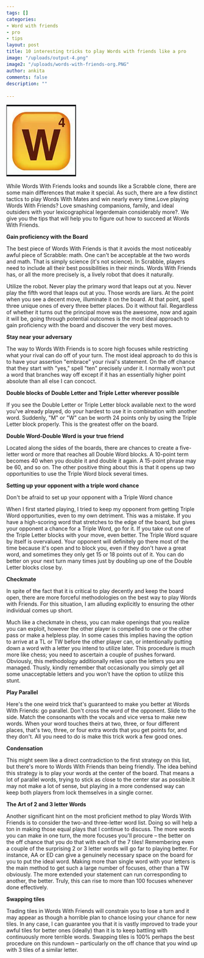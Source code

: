 ```yaml
---
tags: []
categories:
- Word with friends
- pro
- tips
layout: post
title: 10 interesting tricks to play Words with friends like a pro
image: "/uploads/output-4.png"
image2: "/uploads/words-with-friends-org.PNG"
author: ankita
comments: false
description: ""

---
```

![](/uploads/words-with-friends-org.PNG)

While Words With Friends looks and sounds like a Scrabble clone, there are some main differences that make it special. As such, there are a few distinct tactics to play Words With Mates and win nearly every time.Love playing Words With Friends? Love smashing companions, family, and ideal outsiders with your lexicographical legerdemain considerably more?. We give you the tips that will help you to figure out how to succeed at Words With Friends. 

**Gain proficiency with the Board** 

The best piece of Words With Friends is that it avoids the most noticeably awful piece of Scrabble: math. One can't be acceptable at the two words and math. That is simply science (it's not science). In Scrabble, players need to include all their best possibilities in their minds. Words With Friends has, or all the more precisely is, a lively robot that does it naturally. 

Utilize the robot. Never play the primary word that leaps out at you. Never play the fifth word that leaps out at you. Those words are liars. At the point when you see a decent move, illuminate it on the board. At that point, spell three unique ones of every three better places. Do it without fail. Regardless of whether it turns out the principal move was the awesome, now and again it will be, going through potential outcomes is the most ideal approach to gain proficiency with the board and discover the very best moves. 

**Stay near your adversary** 

The way to Words With Friends is to score high focuses while restricting what your rival can do off of your turn. The most ideal approach to do this is to have your assertion "embrace" your rival's statement. On the off chance that they start with "yes," spell "ten" precisely under it. I normally won't put a word that branches way off except if it has an essentially higher point absolute than all else I can concoct.

**Double blocks of Double Letter and Triple Letter wherever possible** 

If you see the Double Letter or Triple Letter block available next to the word you've already played, do your hardest to use it in combination with another word. Suddenly, "M" or "W" can be worth 24 points only by using the Triple Letter block properly. This is the greatest offer on the board.

**Double Word-Double Word is your true friend**

Located along the sides of the boards, there are chances to create a five-letter word or more that reaches all Double Word blocks. A 10-point term becomes 40 when you double it and double it again. A 15-point phrase may be 60, and so on. The other positive thing about this is that it opens up two opportunities to use the Triple Word block several times.

**Setting up your opponent with a triple word chance**

Don't be afraid to set up your opponent with a Triple Word chance

When I first started playing, I tried to keep my opponent from getting Triple Word opportunities, even to my own detriment. This was a mistake. If you have a high-scoring word that stretches to the edge of the board, but gives your opponent a chance for a Triple Word, go for it. If you take out one of the Triple Letter blocks with your move, even better. The Triple Word square by itself is overvalued. Your opponent will definitely go there most of the time because it's open and to block you, even if they don't have a great word, and sometimes they only get 15 or 18 points out of it. You can do better on your next turn many times just by doubling up one of the Double Letter blocks close by.

**Checkmate** 

In spite of the fact that it is critical to play decently and keep the board open, there are more forceful methodologies on the best way to play Words with Friends. For this situation, I am alluding explicitly to ensuring the other individual comes up short. 

Much like a checkmate in chess, you can make openings that you realize you can exploit, however the other player is compelled to one or the other pass or make a helpless play. In some cases this implies having the option to arrive at a TL or TW before the other player can, or intentionally putting down a word with a letter you intend to utilize later. This procedure is much more like chess; you need to ascertain a couple of pushes forward. Obviously, this methodology additionally relies upon the letters you are managed. Thusly, kindly remember that occasionally you simply get all some unacceptable letters and you won't have the option to utilize this stunt.

**Play Parallel**

Here's the one weird trick that's guaranteed to make you better at Words With Friends: go parallel. Don't cross the word of the opponent. Slide to the side. Match the consonants with the vocals and vice versa to make new words. When your word touches theirs at two, three, or four different places, that's two, three, or four extra words that you get points for, and they don't. All you need to do is make this trick work a few good ones.

**Condensation** 

This might seem like a direct contradiction to the first strategy on this list, but there's more to Words With Friends than being friendly. The idea behind this strategy is to play your words at the center of the board. That means a lot of parallel words, trying to stick as close to the center star as possible.It may not make a lot of sense, but playing in a more condensed way can keep both players from lock themselves in a single corner.

**The Art of  2 and 3 letter Words**

Another significant hint on the most proficient method to play Words With Friends is to consider the two-and three-letter word list. Doing so will help a ton in making those equal plays that I continue to discuss. The more words you can make in one turn, the more focuses you'll procure – the better on the off chance that you do that with each of the 7 tiles! Remembering even a couple of the surprising 2 or 3 letter words will go far to playing better. For instance, AA or ED can give a genuinely necessary space on the board for you to put the ideal word. Making more than single word with your letters is the main method to get such a large number of focuses, other than a TW obviously. The more extended your statement can run corresponding to another, the better. Truly, this can rise to more than 100 focuses whenever done effectively.

**Swapping tiles**

Trading tiles in Words With Friends will constrain you to lose a turn and it may appear as though a horrible plan to chance losing your chance for new tiles. In any case, I can guarantee you that it is vastly improved to trade your awful tiles for better ones (ideally) than it is to keep battling with continuously more terrible words. Swapping tiles is 100% perhaps the best procedure on this rundown – particularly on the off chance that you wind up with 3 tiles of a similar letter.